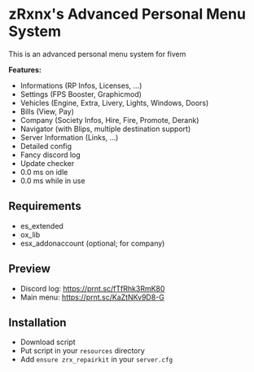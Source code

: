 # zRxnx's Advanced Personal Menu System

This is an advanced personal menu system for fivem

<b>Features:</b>
- Informations (RP Infos, Licenses, ...)
- Settings (FPS Booster, Graphicmod)
- Vehicles (Engine, Extra, Livery, Lights, Windows, Doors)
- Bills (View, Pay)
- Company (Society Infos, Hire, Fire, Promote, Derank)
- Navigator (with Blips, multiple destination support)
- Server Information (Links, ...)
- Detailed config
- Fancy discord log
- Update checker
- 0.0 ms on idle
- 0.0 ms while in use

## Requirements
- es_extended
- ox_lib
- esx_addonaccount (optional; for company)

## Preview
- Discord log: https://prnt.sc/fTfRhk3RmK80
- Main menu: https://prnt.sc/KaZtNKv9D8-G

## Installation
- Download script
- Put script in your `resources` directory
- Add `ensure zrx_repairkit` in your `server.cfg`